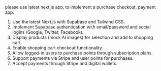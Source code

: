 please use latest next.js app, to implement a purchase checkout, payment app:

1.	Use the latest Next.js with Supabase and Tailwind CSS.
2.	Implement Supabase authentication with email/password and social logins (Google, Twitter, Facebook).
3.	Display products (mock AI images) for selection and add to shopping cart.
4.	Enable shopping cart checkout functionality.
5.	Allow logged-in users to purchase points through subscription plans.
6.	Support payments via Stripe and user points for purchases.
7.	Accept payments through Stripe and digital wallets.